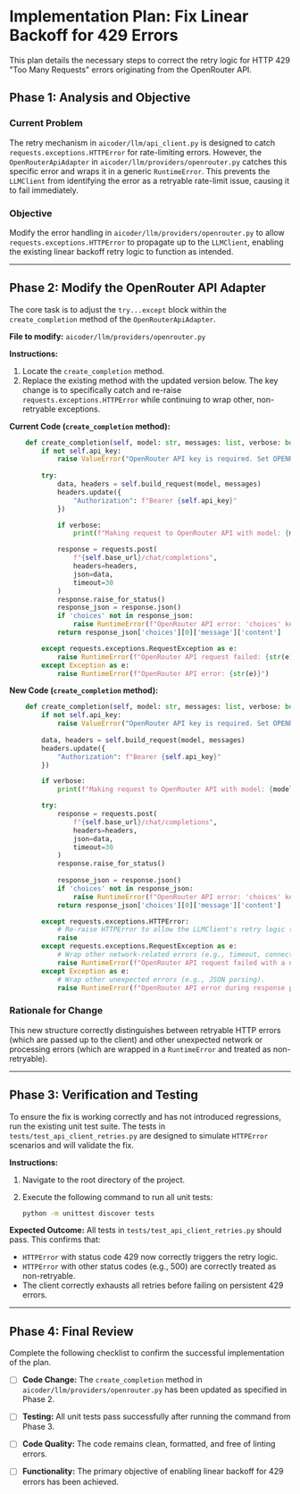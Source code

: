 # Implementation Plan: Fix Linear Backoff for 429 Errors

This plan details the necessary steps to correct the retry logic for HTTP 429 "Too Many Requests" errors originating from the OpenRouter API.

## Phase 1: Analysis and Objective

### Current Problem
The retry mechanism in `aicoder/llm/api_client.py` is designed to catch `requests.exceptions.HTTPError` for rate-limiting errors. However, the `OpenRouterApiAdapter` in `aicoder/llm/providers/openrouter.py` catches this specific error and wraps it in a generic `RuntimeError`. This prevents the `LLMClient` from identifying the error as a retryable rate-limit issue, causing it to fail immediately.

### Objective
Modify the error handling in `aicoder/llm/providers/openrouter.py` to allow `requests.exceptions.HTTPError` to propagate up to the `LLMClient`, enabling the existing linear backoff retry logic to function as intended.

---

## Phase 2: Modify the OpenRouter API Adapter

The core task is to adjust the `try...except` block within the `create_completion` method of the `OpenRouterApiAdapter`.

**File to modify:** `aicoder/llm/providers/openrouter.py`

**Instructions:**

1.  Locate the `create_completion` method.
2.  Replace the existing method with the updated version below. The key change is to specifically catch and re-raise `requests.exceptions.HTTPError` while continuing to wrap other, non-retryable exceptions.

**Current Code (`create_completion` method):**
```python
    def create_completion(self, model: str, messages: list, verbose: bool = False) -> str:
        if not self.api_key:
            raise ValueError("OpenRouter API key is required. Set OPENROUTER_API_KEY environment variable.")
        
        try:
            data, headers = self.build_request(model, messages)
            headers.update({
                "Authorization": f"Bearer {self.api_key}"
            })

            if verbose:
                print(f"Making request to OpenRouter API with model: {model}")

            response = requests.post(
                f"{self.base_url}/chat/completions",
                headers=headers,
                json=data,
                timeout=30
            )
            response.raise_for_status()
            response_json = response.json()
            if 'choices' not in response_json:
                raise RuntimeError(f"OpenRouter API error: 'choices' key missing in response. Full response: {response_json}")
            return response_json['choices'][0]['message']['content']

        except requests.exceptions.RequestException as e:
            raise RuntimeError(f"OpenRouter API request failed: {str(e)}")
        except Exception as e:
            raise RuntimeError(f"OpenRouter API error: {str(e)}")
```

**New Code (`create_completion` method):**
```python
    def create_completion(self, model: str, messages: list, verbose: bool = False) -> str:
        if not self.api_key:
            raise ValueError("OpenRouter API key is required. Set OPENROUTER_API_KEY environment variable.")
        
        data, headers = self.build_request(model, messages)
        headers.update({
            "Authorization": f"Bearer {self.api_key}"
        })

        if verbose:
            print(f"Making request to OpenRouter API with model: {model}")

        try:
            response = requests.post(
                f"{self.base_url}/chat/completions",
                headers=headers,
                json=data,
                timeout=30
            )
            response.raise_for_status()
            
            response_json = response.json()
            if 'choices' not in response_json:
                raise RuntimeError(f"OpenRouter API error: 'choices' key missing in response. Full response: {response_json}")
            return response_json['choices'][0]['message']['content']

        except requests.exceptions.HTTPError:
            # Re-raise HTTPError to allow the LLMClient's retry logic to catch it.
            raise
        except requests.exceptions.RequestException as e:
            # Wrap other network-related errors (e.g., timeout, connection error).
            raise RuntimeError(f"OpenRouter API request failed with a network error: {str(e)}") from e
        except Exception as e:
            # Wrap other unexpected errors (e.g., JSON parsing).
            raise RuntimeError(f"OpenRouter API error during response processing: {str(e)}") from e
```

### Rationale for Change
This new structure correctly distinguishes between retryable HTTP errors (which are passed up to the client) and other unexpected network or processing errors (which are wrapped in a `RuntimeError` and treated as non-retryable).

---

## Phase 3: Verification and Testing

To ensure the fix is working correctly and has not introduced regressions, run the existing unit test suite. The tests in `tests/test_api_client_retries.py` are designed to simulate `HTTPError` scenarios and will validate the fix.

**Instructions:**

1.  Navigate to the root directory of the project.
2.  Execute the following command to run all unit tests:

    ```bash
    python -m unittest discover tests
    ```

**Expected Outcome:**
All tests in `tests/test_api_client_retries.py` should pass. This confirms that:
-   `HTTPError` with status code 429 now correctly triggers the retry logic.
-   `HTTPError` with other status codes (e.g., 500) are correctly treated as non-retryable.
-   The client correctly exhausts all retries before failing on persistent 429 errors.

---

## Phase 4: Final Review

Complete the following checklist to confirm the successful implementation of the plan.

- [ ] **Code Change:** The `create_completion` method in `aicoder/llm/providers/openrouter.py` has been updated as specified in Phase 2.
- [ ] **Testing:** All unit tests pass successfully after running the command from Phase 3.
- [ ] **Code Quality:** The code remains clean, formatted, and free of linting errors.
- [ ] **Functionality:** The primary objective of enabling linear backoff for 429 errors has been achieved.



